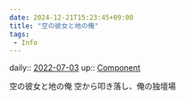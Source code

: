 ```yaml
---
date: 2024-12-21T15:23:45+09:00
title: "空の彼女と地の俺"
tags:
 - Info
---
```


daily:: [2022-07-03](Daily_Note/2022-07-03.md)
up:: [Component](../Bar/Novel/Chaos/Component.md)

空の彼女と地の俺
空から叩き落し、俺の独壇場